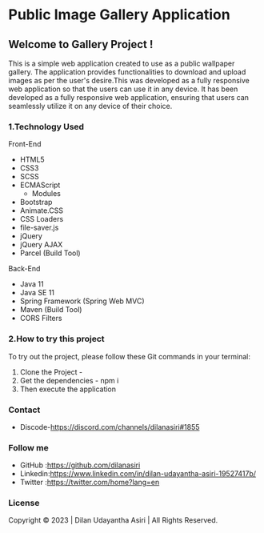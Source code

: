 # Public Image Gallery Application

## Welcome to Gallery Project !

This is a simple web application created to use as a public wallpaper gallery. The application provides functionalities to download and upload images as per the user's desire.This was developed as a fully responsive web application so that the users can use it in any device. It has been developed as a fully responsive web application, ensuring that users can seamlessly utilize it on any device of their choice.


### 1.Technology Used

Front-End
- HTML5
- CSS3
- SCSS
- ECMAScript
    - Modules
- Bootstrap
- Animate.CSS
- CSS Loaders
- file-saver.js
- jQuery
- jQuery AJAX
- Parcel (Build Tool)

Back-End
- Java 11
- Java SE 11
- Spring Framework (Spring Web MVC)
- Maven (Build Tool)
- CORS Filters

### 2.How to try this project
  
  To try out the project, please follow these Git commands in your terminal:
  1. Clone the Project 
    - 
  2. Get the dependencies
    - npm i
  3. Then execute the application  
  
### Contact
 
-  Discode-https://discord.com/channels/dilanasiri#1855
    
### Follow me

- GitHub  :https://github.com/dilanasiri
- Linkedin:https://www.linkedin.com/in/dilan-udayantha-asiri-19527417b/
- Twitter :https://twitter.com/home?lang=en


### License
Copyright &copy; 2023 | Dilan Udayantha Asiri | All Rights Reserved.
